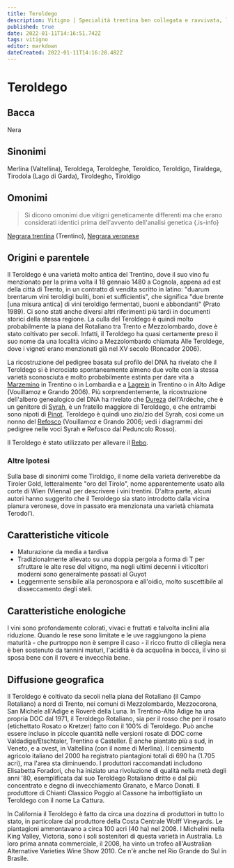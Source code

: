 ```yaml
---
title: Teroldego
description: Vitigno | Specialità trentina ben collegata e ravvivata, la cui acidità necessita di una gestione attenta.
published: true
date: 2022-01-11T14:16:51.742Z
tags: vitigno
editor: markdown
dateCreated: 2022-01-11T14:16:28.482Z
---
```


# Teroldego

## Bacca
Nera

## Sinonimi
Merlina (Valtellina), Teroldega, Teroldeghe, Teroldico, Teroldigo, Tiraldega, Tirodola (Lago di Garda), Tiroldegho, Tiroldigo

## Omonimi
> Si dicono omonimi due vitigni geneticamente differenti ma che erano considerati identici prima dell'avvento dell'analisi genetica
{.is-info}

[Negrara trentina](/vitigni/Italia/negrara-trentina) (Trentino), [Negrara veronese](/vitigni/Italia/negrara-veronese) 

## Origini e parentele
Il Teroldego è una varietà molto antica del Trentino, dove il suo vino fu menzionato per la prima volta il 18 gennaio 1480 a Cognola, appena ad est della città di Trento, in un contratto di vendita scritto in latino: "duarum brentarum vini teroldigi buliti, boni et sufficientis", che significa "due brente [una misura antica] di vini teroldigo fermentati, buoni e abbondanti" (Prato 1989). Ci sono stati anche diversi altri riferimenti più tardi in documenti storici della stessa regione. La culla del Teroldego è quindi molto probabilmente la piana del Rotaliano tra Trento e Mezzolombardo, dove è stato coltivato per secoli. Infatti, il Teroldego ha quasi certamente preso il suo nome da una località vicino a Mezzolombardo chiamata Alle Teroldege, dove i vigneti erano menzionati già nel XV secolo (Roncador 2006).

La ricostruzione del pedigree basata sul profilo del DNA ha rivelato che il Teroldego si è incrociato spontaneamente almeno due volte con la stessa varietà sconosciuta e molto probabilmente estinta per dare vita a [Marzemino](/vitigni/Italia/marzemino) in Trentino o in Lombardia e a [Lagrein](/vitigni/Italia/lagrein) in Trentino o in Alto Adige (Vouillamoz e Grando 2006). Più sorprendentemente, la ricostruzione dell'albero genealogico del DNA ha rivelato che [Dureza](/vitigni/Francia/bacca-nera/dureza) dell'Ardèche, che è un genitore di [Syrah](/vitigni/Francia/bacca-nera/syrah), è un fratello maggiore di Teroldego, e che entrambi sono nipoti di [Pinot](/vitigni/Francia/bacca-nera/pinot). Teroldego è quindi uno zio/zio del Syrah, così come un nonno del [Refosco](/vitigni/Italia/refosco-dal-peduncolo-rosso) (Vouillamoz e Grando 2006; vedi i diagrammi dei pedigree nelle voci Syrah e Refosco dal Peduncolo Rosso).

Il Teroldego è stato utilizzato per allevare il [Rebo](/vitigni/Italia/rebo).

### Altre Ipotesi


Sulla base di sinonimi come Tiroldigo, il nome della varietà deriverebbe da Tiroler Gold, letteralmente "oro del Tirolo", nome apparentemente usato alla corte di Wien (Vienna) per descrivere i vini trentini. D'altra parte, alcuni autori hanno suggerito che il Teroldego sia stato introdotto dalla vicina pianura veronese, dove in passato era menzionata una varietà chiamata Terodol'i.

## Caratteristiche viticole
- Maturazione da media a tardiva
- Tradizionalmente allevato su una doppia pergola a forma di T per sfruttare le alte rese del vitigno, ma negli ultimi decenni i viticoltori moderni sono generalmente passati al Guyot
- Leggermente sensibile alla peronospora e all'oidio, molto suscettibile al disseccamento degli steli.

## Caratteristiche enologiche

I vini sono profondamente colorati, vivaci e fruttati e talvolta inclini alla riduzione. Quando le rese sono limitate e le uve raggiungono la piena maturità - che purtroppo non è sempre il caso - il ricco frutto di ciliegia nera è ben sostenuto da tannini maturi, l'acidità è da acquolina in bocca, il vino si sposa bene con il rovere e invecchia bene.

## Diffusione geografica

Il Teroldego è coltivato da secoli nella piana del Rotaliano (il Campo Rotaliano) a nord di Trento, nei comuni di Mezzolombardo, Mezzocorona, San Michele all'Adige e Roverè della Luna. In Trentino-Alto Adige ha una propria DOC dal 1971, il Teroldego Rotaliano, sia per il rosso che per il rosato (etichettato Rosato o Kretzer) fatto con il 100% di Teroldego. Può anche essere incluso in piccole quantità nelle versioni rosate di DOC come Valdadige/Etschtaler, Trentino e Casteller. È anche piantato più a sud, in Veneto, e a ovest, in Valtellina (con il nome di Merlina). Il censimento agricolo italiano del 2000 ha registrato piantagioni totali di 690 ha (1.705 acri), ma l'area sta diminuendo. I produttori raccomandati includono Elisabetta Foradori, che ha iniziato una rivoluzione di qualità nella metà degli anni '80, esemplificata dal suo Teroldego Rotaliano dritto e dal più concentrato e degno di invecchiamento Granato, e Marco Donati. Il produttore di Chianti Classico Poggio al Cassone ha imbottigliato un Teroldego con il nome La Cattura.

In California il Teroldego è fatto da circa una dozzina di produttori in tutto lo stato, in particolare dal produttore della Costa Centrale Wolff Vineyards. Le piantagioni ammontavano a circa 100 acri (40 ha) nel 2008. I Michelini nella King Valley, Victoria, sono i soli sostenitori di questa varietà in Australia. La loro prima annata commerciale, il 2008, ha vinto un trofeo all'Australian Alternative Varieties Wine Show 2010. Ce n'è anche nel Rio Grande do Sul in Brasile.